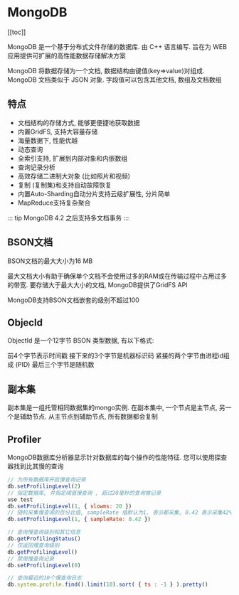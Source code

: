 # MongoDB

[[toc]]

MongoDB 是一个基于分布式文件存储的数据库. 由 C++ 语言编写. 旨在为 WEB 应用提供可扩展的高性能数据存储解决方案

MongoDB 将数据存储为一个文档, 数据结构由键值(key=>value)对组成. MongoDB 文档类似于 JSON 对象. 字段值可以包含其他文档, 数组及文档数组

## 特点

- 文档结构的存储方式, 能够更便捷地获取数据
- 内置GridFS, 支持大容量存储
- 海量数据下, 性能优越
- 动态查询
- 全索引支持, 扩展到内部对象和内嵌数组
- 查询记录分析
- 高效存储二进制大对象 (比如照片和视频)
- 复制 (复制集)和支持自动故障恢复
- 内置Auto-Sharding自动分片支持云级扩展性, 分片简单
- MapReduce支持复杂聚合

::: tip
MongoDB 4.2 之后支持多文档事务
:::

## BSON文档

BSON文档的最大大小为16 MB

最大文档大小有助于确保单个文档不会使用过多的RAM或在传输过程中占用过多的带宽. 要存储大于最大大小的文档, MongoDB提供了GridFS API

MongoDB支持BSON文档嵌套的级别不超过100

## Objecld

ObjectId 是一个12字节 BSON 类型数据, 有以下格式: 

前4个字节表示时间戳
接下来的3个字节是机器标识码
紧接的两个字节由进程id组成 (PID)
最后三个字节是随机数

## 副本集

副本集是一组托管相同数据集的mongo实例. 在副本集中, 一个节点是主节点, 另一个是辅助节点. 从主节点到辅助节点, 所有数据都会复制

## Profiler

MongoDB数据库分析器显示针对数据库的每个操作的性能特征. 您可以使用探查器找到比其慢的查询

```javascript
// 为所有数据库开启慢查询记录
db.setProfilingLevel(2)
// 指定数据库, 并指定阈值慢查询 , 超过20毫秒的查询被记录
use test
db.setProfilingLevel(1, { slowms: 20 })
// 随机采集慢查询的百分比值, sampleRate 值默认为1, 表示都采集, 0.42 表示采集42%的内容
db.setProfilingLevel(1, { sampleRate: 0.42 }) 

// 查询慢查询级别和其它信息
db.getProfilingStatus()
// 仅返回慢查询级别
db.getProfilingLevel()
// 禁用慢查询记录
db.setProfilingLevel(0)

// 查询最近的10个慢查询日志
db.system.profile.find().limit(10).sort( { ts : -1 } ).pretty()
```
